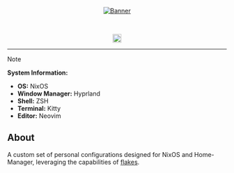 <p align="center">
  <a href="#">
    <img src="https://github.com/raexera/yuki/assets/93292023/be163e9a-69d8-4b5a-a5a7-d1f5215972d1" title="Banner"/>
  </a>
</p>

<br>

<p align="center">
  <img src="https://img.shields.io/github/license/raexera/yuki" alt="License Badge"  height="20"/>
</p>

<hr>

> [!NOTE]
>
> **System Information:**
>
> - **OS:** NixOS
> - **Window Manager:** Hyprland
> - **Shell:** ZSH
> - **Terminal:** Kitty
> - **Editor:** Neovim

## About

A custom set of personal configurations designed for NixOS and Home-Manager, leveraging the capabilities of [flakes](https://nixos.wiki/wiki/Flakes).
